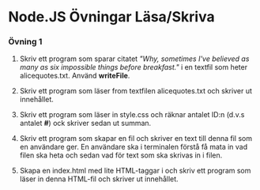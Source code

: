 # Node.JS Övningar Läsa/Skriva

### Övning 1

1. Skriv ett program som sparar citatet *"Why, sometimes I've believed as many as six impossible things before breakfast."* i en textfil som heter alicequotes.txt. Använd **writeFile**.

2. Skriv ett program som läser from textfilen alicequotes.txt och skriver ut innehållet.

3. Skriv ett program som läser in style.css och räknar antalet ID:n (d.v.s antalet **#**) ock skriver sedan ut summan.

4. Skriv ett program som skapar en fil och skriver en text till denna fil som en användare ger. En användare ska i terminalen förstå få mata in vad filen ska heta och sedan vad för text som ska skrivas in i filen.

5.  Skapa en index.html med lite HTML-taggar i och skriv ett program som läser in denna HTML-fil och skriver ut innehållet.
